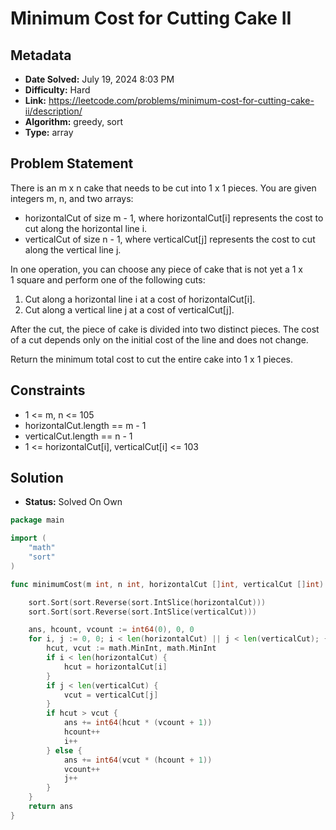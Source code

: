 # Minimum Cost for Cutting Cake II

## Metadata

- **Date Solved:** July 19, 2024 8:03 PM
- **Difficulty:** Hard
- **Link:** https://leetcode.com/problems/minimum-cost-for-cutting-cake-ii/description/
- **Algorithm:** greedy, sort
- **Type:** array

## Problem Statement

There is an m x n cake that needs to be cut into 1 x 1 pieces.
You are given integers m, n, and two arrays:

- horizontalCut of size m - 1, where horizontalCut[i] represents the cost to cut along the horizontal line i.
- verticalCut of size n - 1, where verticalCut[j] represents the cost to cut along the vertical line j.

In one operation, you can choose any piece of cake that is not yet a 1 x 1 square and perform one of the following cuts:

1. Cut along a horizontal line i at a cost of horizontalCut[i].
2. Cut along a vertical line j at a cost of verticalCut[j].

After the cut, the piece of cake is divided into two distinct pieces.
The cost of a cut depends only on the initial cost of the line and does not change.

Return the minimum total cost to cut the entire cake into 1 x 1 pieces.

## Constraints


- 1 <= m, n <= 105
- horizontalCut.length == m - 1
- verticalCut.length == n - 1
- 1 <= horizontalCut[i], verticalCut[i] <= 103

## Solution

- **Status:** Solved On Own


```go
package main

import (
	"math"
	"sort"
)

func minimumCost(m int, n int, horizontalCut []int, verticalCut []int) int64 {

	sort.Sort(sort.Reverse(sort.IntSlice(horizontalCut)))
	sort.Sort(sort.Reverse(sort.IntSlice(verticalCut)))

	ans, hcount, vcount := int64(0), 0, 0
	for i, j := 0, 0; i < len(horizontalCut) || j < len(verticalCut); {
		hcut, vcut := math.MinInt, math.MinInt
		if i < len(horizontalCut) {
			hcut = horizontalCut[i]
		}
		if j < len(verticalCut) {
			vcut = verticalCut[j]
		}
		if hcut > vcut {
			ans += int64(hcut * (vcount + 1))
			hcount++
			i++
		} else {
			ans += int64(vcut * (hcount + 1))
			vcount++
			j++
		}
	}
	return ans
}
```
